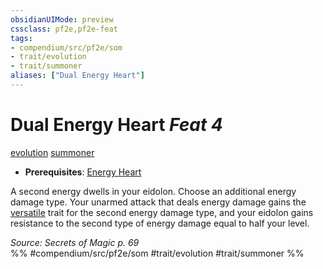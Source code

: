 ```yaml
---
obsidianUIMode: preview
cssclass: pf2e,pf2e-feat
tags:
- compendium/src/pf2e/som
- trait/evolution
- trait/summoner
aliases: ["Dual Energy Heart"]
---
```

# Dual Energy Heart  *Feat 4*  
[evolution](../../Rules/traits/evolution-som.md)  [summoner](../../Rules/traits/summoner-som.md)  

- **Prerequisites**: [Energy Heart](energy-heart-som.md)

A second energy dwells in your eidolon. Choose an additional energy damage type. Your unarmed attack that deals energy damage gains the [versatile](../../Rules/traits/versatile.md) trait for the second energy damage type, and your eidolon gains resistance to the second type of energy damage equal to half your level.

*Source: Secrets of Magic p. 69*  
%% #compendium/src/pf2e/som #trait/evolution #trait/summoner %%